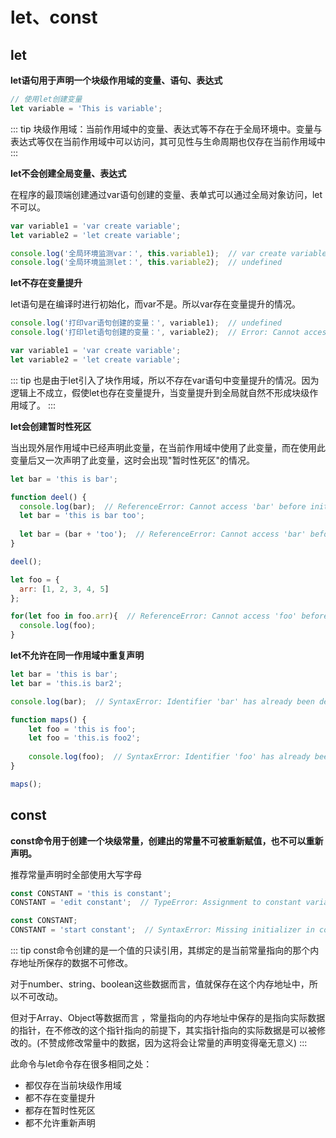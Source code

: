 # let、const

## let

**let语句用于声明一个块级作用域的变量、语句、表达式**

``` js
// 使用let创建变量
let variable = 'This is variable';
```

::: tip
块级作用域：当前作用域中的变量、表达式等不存在于全局环境中。变量与表达式等仅在当前作用域中可以访问，其可见性与生命周期也仅存在当前作用域中
:::

**let不会创建全局变量、表达式**

在程序的最顶端创建通过var语句创建的变量、表单式可以通过全局对象访问，let不可以。

``` js
var variable1 = 'var create variable';
let variable2 = 'let create variable';

console.log('全局环境监测var：', this.variable1);  // var create variable
console.log('全局环境监测let：', this.variable2);  // undefined
```

**let不存在变量提升**

let语句是在编译时进行初始化，而var不是。所以var存在变量提升的情况。

``` js
console.log('打印var语句创建的变量：', variable1);  // undefined
console.log('打印let语句创建的变量：', variable2);  // Error: Cannot access 'variable2' before initialization

var variable1 = 'var create variable';
let variable2 = 'let create variable';
```

::: tip
也是由于let引入了块作用域，所以不存在var语句中变量提升的情况。因为逻辑上不成立，假使let也存在变量提升，当变量提升到全局就自然不形成块级作用域了。
:::

**let会创建暂时性死区**

当出现外层作用域中已经声明此变量，在当前作用域中使用了此变量，而在使用此变量后又一次声明了此变量，这时会出现"暂时性死区"的情况。

``` js
let bar = 'this is bar';

function deel() {
  console.log(bar);  // ReferenceError: Cannot access 'bar' before initialization
  let bar = 'this is bar too';
  
  let bar = (bar + 'too');  // ReferenceError: Cannot access 'bar' before initialization
}

deel();

let foo = {
  arr: [1, 2, 3, 4, 5]
};

for(let foo in foo.arr){  // ReferenceError: Cannot access 'foo' before initialization
  console.log(foo);
}
```

**let不允许在同一作用域中重复声明**

``` js
let bar = 'this is bar';
let bar = 'this.is bar2';

console.log(bar);  // SyntaxError: Identifier 'bar' has already been declared

function maps() {
    let foo = 'this is foo';
    let foo = 'this.is foo2';
    
    console.log(foo);  // SyntaxError: Identifier 'foo' has already been declared
}

maps();
```

<jy-browser-compatible :versionArr="[{ver:'49',state:'full'},{ver:'14',state:'full'},{ver:'44',state:'full',star:true},{ver:'11',state:'partial',star:true},{ver:'17',state:'full'},{ver:'10',state:'full'},{ver:'49',state:'full'},{ver:'49',state:'full'},{ver:'44',state:'full',star:true},{ver:'18',state:'full'},{ver:'10',state:'full'},{ver:'5.0',state:'full'},{ver:'1.0',state:'full'},{ver:'6.0.0',state:'full'}]"></jy-browser-compatible>


## const

**const命令用于创建一个块级常量，创建出的常量不可被重新赋值，也不可以重新声明。**

推荐常量声明时全部使用大写字母

``` js
const CONSTANT = 'this is constant';
CONSTANT = 'edit constant';  // TypeError: Assignment to constant variable

const CONSTANT;
CONSTANT = 'start constant';  // SyntaxError: Missing initializer in const declaration
```

::: tip
const命令创建的是一个值的只读引用，其绑定的是当前常量指向的那个内存地址所保存的数据不可修改。

对于number、string、boolean这些数据而言，值就保存在这个内存地址中，所以不可改动。

但对于Array、Object等数据而言 ，常量指向的内存地址中保存的是指向实际数据的指针，在不修改的这个指针指向的前提下，其实指针指向的实际数据是可以被修改的。(不赞成修改常量中的数据，因为这将会让常量的声明变得毫无意义)
:::

此命令与let命令存在很多相同之处：
- 都仅存在当前块级作用域
- 都不存在变量提升
- 都存在暂时性死区
- 都不允许重新声明

<jy-browser-compatible :versionArr="[{ver:'21',state:'full'},{ver:'12',state:'full'},{ver:'36',state:'full',star:true},{ver:'11',state:'full'},{ver:'9',state:'full'},{ver:'5.1',state:'full'},{ver:'37',state:'full'},{ver:'25',state:'full'},{ver:'36',state:'full',star:true},{ver:'10.1',state:'full'},{ver:'6',state:'full'},{ver:'1.5',state:'full'},{ver:'1.0',state:'full'},{ver:'6.0.0',state:'full'}]"></jy-browser-compatible>